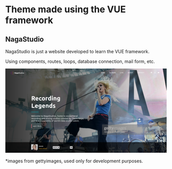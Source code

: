 # Theme made using the VUE framework

## NagaStudio
 
 NagaStudio is just a website developed to learn the VUE framework.
 
 Using components, routes, loops, database connection, mail form, etc.

 ![](/resources/screenshot.png?raw=true)

 *images from gettyimages, used only for development purposes.
